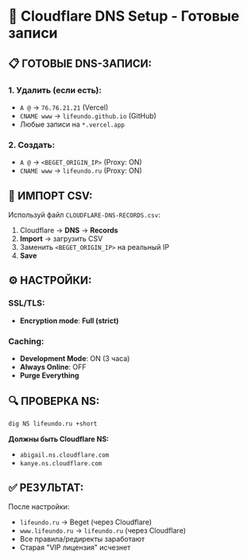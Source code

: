 # 🔧 Cloudflare DNS Setup - Готовые записи

## **📋 ГОТОВЫЕ DNS-ЗАПИСИ:**

### **1. Удалить (если есть):**
- `A @` → `76.76.21.21` (Vercel)
- `CNAME www` → `lifeundo.github.io` (GitHub)
- Любые записи на `*.vercel.app`

### **2. Создать:**
- `A @` → `<BEGET_ORIGIN_IP>` (Proxy: ON)
- `CNAME www` → `lifeundo.ru` (Proxy: ON)

## **📁 ИМПОРТ CSV:**

Используй файл `CLOUDFLARE-DNS-RECORDS.csv`:

1. Cloudflare → **DNS** → **Records**
2. **Import** → загрузить CSV
3. Заменить `<BEGET_ORIGIN_IP>` на реальный IP
4. **Save**

## **⚙️ НАСТРОЙКИ:**

### **SSL/TLS:**
- **Encryption mode**: **Full (strict)**

### **Caching:**
- **Development Mode**: ON (3 часа)
- **Always Online**: OFF
- **Purge Everything**

## **🔍 ПРОВЕРКА NS:**

```bash
dig NS lifeundo.ru +short
```

**Должны быть Cloudflare NS:**
- `abigail.ns.cloudflare.com`
- `kanye.ns.cloudflare.com`

## **✅ РЕЗУЛЬТАТ:**

После настройки:
- `lifeundo.ru` → Beget (через Cloudflare)
- `www.lifeundo.ru` → `lifeundo.ru` (через Cloudflare)
- Все правила/редиректы заработают
- Старая "VIP лицензия" исчезнет


